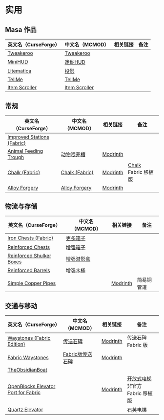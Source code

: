 # 实用

## Masa 作品

| 英文名（CurseForge）                                                        | 中文名（MCMOD）                                       | 相关链接 | 备注 |
| --------------------------------------------------------------------------- | ----------------------------------------------------- | -------- | ---- |
| [Tweakeroo](https://www.curseforge.com/minecraft/mc-mods/tweakeroo)         | [Tweakeroo](https://www.mcmod.cn/class/2230.html)     |          |      |
| [MiniHUD](https://www.curseforge.com/minecraft/mc-mods/minihud)             | [迷你HUD](https://www.mcmod.cn/class/2311.html)       |          |      |
| [Litematica](https://www.curseforge.com/minecraft/mc-mods/litematica)       | [投影](https://www.mcmod.cn/class/2261.html)          |          |      |
| [TellMe](https://www.curseforge.com/minecraft/mc-mods/tellme)               | [TellMe](https://www.mcmod.cn/class/2982.html)        |          |      |
| [Item Scroller](https://www.curseforge.com/minecraft/mc-mods/item-scroller) | [Item Scroller](https://www.mcmod.cn/class/1529.html) |          |      |

## 常规

| 英文名（CurseForge）                                                                         | 中文名（MCMOD）                                        | 相关链接                                                   | 备注                                                                      |
| -------------------------------------------------------------------------------------------- | ------------------------------------------------------ | ---------------------------------------------------------- | ------------------------------------------------------------------------- |
| [Improved Stations (Fabric)](https://www.curseforge.com/minecraft/mc-mods/improved-stations) |                                                        |                                                            |                                                                           |
| [Animal Feeding Trough](https://www.curseforge.com/minecraft/mc-mods/animal-feeding-trough)  | [动物喂养槽](https://www.mcmod.cn/class/3608.html)     | [Modrinth](https://modrinth.com/mod/animal_feeding_trough) |                                                                           |
| [Chalk (Fabric)](https://www.curseforge.com/minecraft/mc-mods/chalk-fabric)                  | [Chalk (Fabric)](https://www.mcmod.cn/class/4997.html) | [Modrinth](https://modrinth.com/mod/chalk)                 | [Chalk](https://www.curseforge.com/minecraft/mc-mods/chalk) Fabric 移植版 |
| [Alloy Forgery](https://www.curseforge.com/minecraft/mc-mods/alloy-forgery)                  | [Alloy Forgery](https://www.mcmod.cn/class/4958.html)  | [Modrinth](https://modrinth.com/mod/alloy-forgery)         |                                                                           |

## 物流与存储

| 英文名（CurseForge）                                                                              | 中文名（MCMOD）                                    | 相关链接                                                 | 备注       |
| ------------------------------------------------------------------------------------------------- | -------------------------------------------------- | -------------------------------------------------------- | ---------- |
| [Iron Chests (Fabric)](https://www.curseforge.com/minecraft/mc-mods/iron-chests-for-fabric)       | [更多箱子](https://www.mcmod.cn/class/20.html)     |                                                          |            |
| [Reinforced Chests](https://www.curseforge.com/minecraft/mc-mods/reinforced-chests)               | [增强箱子](https://www.mcmod.cn/class/5577.html)   |                                                          |            |
| [Reinforced Shulker Boxes](https://www.curseforge.com/minecraft/mc-mods/reinforced-shulker-boxes) | [增强潜影盒](https://www.mcmod.cn/class/5575.html) |                                                          |            |
| [Reinforced Barrels](https://www.curseforge.com/minecraft/mc-mods/reinforced-barrels)             | [增强木桶](https://www.mcmod.cn/class/5015.html)   |                                                          |            |
| [Simple Copper Pipes](https://www.curseforge.com/minecraft/mc-mods/simple-copper-pipes)           |                                                    | [Modrinth](https://modrinth.com/mod/simple-copper-pipes) | 简易铜管道 |

## 交通与移动

| 英文名（CurseForge）                                                                                               | 中文名（MCMOD）                                          | 相关链接                                                | 备注                                                                    |
| ------------------------------------------------------------------------------------------------------------------ | -------------------------------------------------------- | ------------------------------------------------------- | ----------------------------------------------------------------------- |
| [Waystones (Fabric Edition)](https://www.curseforge.com/minecraft/mc-mods/waystones-fabric)                        | [传送石碑](https://www.mcmod.cn/class/1339.html)         | [Modrinth](https://modrinth.com/mod/waystones)          | [传送石碑](https://www.mcmod.cn/class/1339.html) Fabric 版              |
| [Fabric Waystones](https://www.curseforge.com/minecraft/mc-mods/fabric-waystones)                                  | [Fabric版传送石碑](https://www.mcmod.cn/class/4333.html) | [Modrinth](https://modrinth.com/mod/fwaystones)         |                                                                         |
| [TheObsidianBoat](https://www.curseforge.com/minecraft/mc-mods/theobsidianboat)                                    |                                                          |                                                         |                                                                         |
| [OpenBlocks Elevator Port for Fabric](https://www.curseforge.com/minecraft/mc-mods/openblocks-elevator-for-fabric) |                                                          | [Modrinth](https://modrinth.com/mod/elevatormod_fabric) | [开放式电梯](https://www.mcmod.cn/class/3345.html) 非官方 Fabric 移植版 |
| [Quartz Elevator](https://www.curseforge.com/minecraft/mc-mods/quartz-elevator)                                    |                                                          |                                                         | 石英电梯                                                                |
